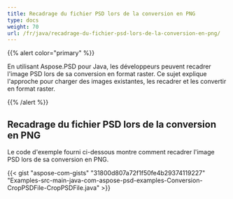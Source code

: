 ```yaml
---
title: Recadrage du fichier PSD lors de la conversion en PNG
type: docs
weight: 70
url: /fr/java/recadrage-du-fichier-psd-lors-de-la-conversion-en-png/
---
```


{{% alert color="primary" %}} 

En utilisant Aspose.PSD pour Java, les développeurs peuvent recadrer l'image PSD lors de sa conversion en format raster. Ce sujet explique l'approche pour charger des images existantes, les recadrer et les convertir en format raster.

{{% /alert %}} 
## **Recadrage du fichier PSD lors de la conversion en PNG**
Le code d'exemple fourni ci-dessous montre comment recadrer l'image PSD lors de sa conversion en PNG.



{{< gist "aspose-com-gists" "31800d807a72f1f50fe4b29374119227" "Examples-src-main-java-com-aspose-psd-examples-Conversion-CropPSDFile-CropPSDFile.java" >}}




